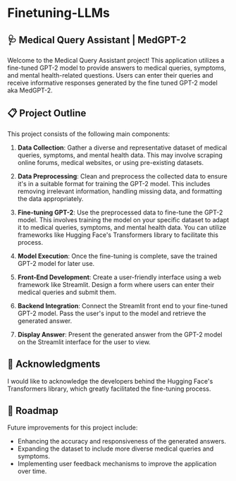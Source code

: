 # Finetuning-LLMs

## 🩺 Medical Query Assistant | MedGPT-2

Welcome to the Medical Query Assistant project! This application utilizes a fine-tuned GPT-2 model to provide answers to medical queries, symptoms, and mental health-related questions. Users can enter their queries and receive informative responses generated by the fine tuned GPT-2 model aka MedGPT-2. 

## 📋 Project Outline

This project consists of the following main components:

1. **Data Collection**: Gather a diverse and representative dataset of medical queries, symptoms, and mental health data. This may involve scraping online forums, medical websites, or using pre-existing datasets.

2. **Data Preprocessing**: Clean and preprocess the collected data to ensure it's in a suitable format for training the GPT-2 model. This includes removing irrelevant information, handling missing data, and formatting the data appropriately.

3. **Fine-tuning GPT-2**: Use the preprocessed data to fine-tune the GPT-2 model. This involves training the model on your specific dataset to adapt it to medical queries, symptoms, and mental health data. You can utilize frameworks like Hugging Face's Transformers library to facilitate this process.

4. **Model Execution**: Once the fine-tuning is complete, save the trained GPT-2 model for later use.

5. **Front-End Development**: Create a user-friendly interface using a web framework like Streamlit. Design a form where users can enter their medical queries and submit them.

6. **Backend Integration**: Connect the Streamlit front end to your fine-tuned GPT-2 model. Pass the user's input to the model and retrieve the generated answer.

7. **Display Answer**: Present the generated answer from the GPT-2 model on the Streamlit interface for the user to view.


## 👏 Acknowledgments

I would like to acknowledge the developers behind the Hugging Face's Transformers library, which greatly facilitated the fine-tuning process.

## 🚀 Roadmap

Future improvements for this project include:

- Enhancing the accuracy and responsiveness of the generated answers.
- Expanding the dataset to include more diverse medical queries and symptoms.
- Implementing user feedback mechanisms to improve the application over time.
